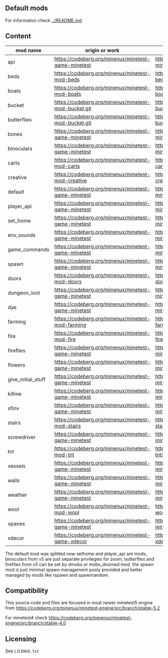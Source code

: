 Default mods
------------

For information check [../README.md](../README.md)

## Content

| mod name           | origin or work                                      | version | info |
| ------------------ | --------------------------------------------------- | -------- | --- |
| api                | https://codeberg.org/minenux/minetest-game-minetest | https://codeberg.org/minenux/minetest-game-minetest/commit/eb64ff94f82d726e4a55b20fa7ce30e4a7470cc5 | [api](../game_api.md) |
| beds               | https://codeberg.org/minenux/minetest-mod-beds      | https://codeberg.org/minenux/minetest-mod-beds/commit/a1aac5940c88106b901c00409d7dac942720dd5b | [beds/README.md](beds/README.md) |
| boats              | https://codeberg.org/minenux/minetest-mod-boats     | https://codeberg.org/minenux/minetest-mod-boats/commit/e412ae84db3c443618b117fb35ae69e3c9bbae10 | [boats/README.md](boats/README.md) |
| bucket             | https://codeberg.org/minenux/minetest-mod-bucket.git | https://codeberg.org/minenux/minetest-mod-bucket/commit/1d9f32295aba3ef2a86be302050f34c1766e93d5 | [bucket/README.md](bucket/README.md) |
| butterflies        | https://codeberg.org/minenux/minetest-mod-bucket.git | https://codeberg.org/minenux/minetest-mod-bucket/commit/1d9f32295aba3ef2a86be302050f34c1766e93d5 | [bucket/README.md](bucket/README.md) |
| bones              | https://codeberg.org/minenux/minetest-game-minetest | https://codeberg.org/minenux/minetest-game-minetest/commit/eb64ff94f82d726e4a55b20fa7ce30e4a7470cc5 | |
| binoculars         | https://codeberg.org/minenux/minetest-game-minetest | https://codeberg.org/minenux/minetest-game-minetest/commit/eb64ff94f82d726e4a55b20fa7ce30e4a7470cc5 | |
| carts              | https://codeberg.org/minenux/minetest-mod-carts     | https://codeberg.org/minenux/minetest-mod-carts/commit/dcbca916cffdcec281f0129ef350db2686bda933 | [carts/README.md](carts/README.md) |
| creative           | https://codeberg.org/minenux/minetest-mod-creative  | https://codeberg.org/minenux/minetest-mod-creative/commit/ca09e773701f834fec7de18bf13598b3323778db | [creative/README.md](creative/README.md) |
| default            | https://codeberg.org/minenux/minetest-game-minetest | https://codeberg.org/minenux/minetest-game-minetest/commit/eb64ff94f82d726e4a55b20fa7ce30e4a7470cc5 | |
| player_api         | https://codeberg.org/minenux/minetest-game-minetest | https://codeberg.org/minenux/minetest-game-minetest/commit/eb64ff94f82d726e4a55b20fa7ce30e4a7470cc5 | |
| set_home           | https://codeberg.org/minenux/minetest-game-minetest | https://codeberg.org/minenux/minetest-game-minetest/commit/eb64ff94f82d726e4a55b20fa7ce30e4a7470cc5 | |
| env_sounds         | https://codeberg.org/minenux/minetest-game-minetest | https://codeberg.org/minenux/minetest-game-minetest/commit/eb64ff94f82d726e4a55b20fa7ce30e4a7470cc5 | |
| game_commands      | https://codeberg.org/minenux/minetest-game-minetest | https://codeberg.org/minenux/minetest-game-minetest/commit/eb64ff94f82d726e4a55b20fa7ce30e4a7470cc5 | |
| spawn              | https://codeberg.org/minenux/minetest-game-minetest | https://codeberg.org/minenux/minetest-game-minetest/commit/eb64ff94f82d726e4a55b20fa7ce30e4a7470cc5 | |
| doors              | https://codeberg.org/minenux/minetest-mod-doors     | https://codeberg.org/minenux/minetest-mod-doors/commit/a89ab0454deb4933b6e4971c57055c40b7938e5b | [doors/README.md](doors/README.md) |
| dungeon_loot       | https://codeberg.org/minenux/minetest-game-minetest | https://codeberg.org/minenux/minetest-game-minetest/commit/eb64ff94f82d726e4a55b20fa7ce30e4a7470cc5 | |
| dye                | https://codeberg.org/minenux/minetest-game-minetest | https://codeberg.org/minenux/minetest-game-minetest/commit/eb64ff94f82d726e4a55b20fa7ce30e4a7470cc5 | |
| farming            | https://codeberg.org/minenux/minetest-mod-farming   | https://codeberg.org/minenux/minetest-mod-farming/commit/08c3a9b37bab5d8a0f5971b168aef412db5fc424 | [farming/README.md](farming/README.md) |
| fire               | https://codeberg.org/minenux/minetest-mod-fire      | https://codeberg.org/minenux/minetest-mod-fire/commit/4e5f7ad55314bd9b126fb133cfc5a32fa58b20d2 | [fire/README.md](fire/README.md) |
| fireflies          | https://codeberg.org/minenux/minetest-game-minetest | https://codeberg.org/minenux/minetest-game-minetest/commit/eb64ff94f82d726e4a55b20fa7ce30e4a7470cc5 | |
| flowers            | https://codeberg.org/minenux/minetest-game-minetest | https://codeberg.org/minenux/minetest-game-minetest/commit/eb64ff94f82d726e4a55b20fa7ce30e4a7470cc5 | |
| give_initial_stuff | https://codeberg.org/minenux/minetest-game-minetest | https://codeberg.org/minenux/minetest-game-minetest/commit/ee86fb1c41e7d8d2a1d94764dd64808bc8ff5999 | [give_initial_stuff/README.md](give_initial_stuff/README.md) |
| killme             | https://codeberg.org/minenux/minetest-game-minetest | https://codeberg.org/minenux/minetest-game-minetest/commit/eb64ff94f82d726e4a55b20fa7ce30e4a7470cc5 | |
| sfinv              | https://codeberg.org/minenux/minetest-game-minetest | https://codeberg.org/minenux/minetest-game-minetest/commit/eb64ff94f82d726e4a55b20fa7ce30e4a7470cc5 | |
| stairs             | https://codeberg.org/minenux/minetest-mod-stairs    | https://codeberg.org/minenux/minetest-mod-stairs/commit/c3a5af6c452daca599d226df694df1b75f15c110 | [stairs/README.md](stairs/README.md) |
| screwdriver        | https://codeberg.org/minenux/minetest-game-minetest | https://codeberg.org/minenux/minetest-game-minetest/commit/eb64ff94f82d726e4a55b20fa7ce30e4a7470cc5 | |
| tnt                | https://codeberg.org/minenux/minetest-mod-tnt       | https://codeberg.org/minenux/minetest-mod-tnt/commit/8195861f905a90b53cd52348deb34df41a053027 | [tnt/README.md](tnt/README.md) |
| vessels            | https://codeberg.org/minenux/minetest-game-minetest | https://codeberg.org/minenux/minetest-game-minetest/commit/eb64ff94f82d726e4a55b20fa7ce30e4a7470cc5 | |
| walls              | https://codeberg.org/minenux/minetest-game-minetest | https://codeberg.org/minenux/minetest-game-minetest/commit/eb64ff94f82d726e4a55b20fa7ce30e4a7470cc5 | |
| weather            | https://codeberg.org/minenux/minetest-game-minetest | https://codeberg.org/minenux/minetest-game-minetest/commit/eb64ff94f82d726e4a55b20fa7ce30e4a7470cc5 | |
| wool               | https://codeberg.org/minenux/minetest-mod-wool      | https://codeberg.org/minenux/minetest-mod-wool/commit/de642a08e80bfd7a4a1e5629e50458a609dbda3a | [wool/README.md](wool/README.md) |
| xpanes             | https://codeberg.org/minenux/minetest-game-minetest | https://codeberg.org/minenux/minetest-game-minetest/commit/eb64ff94f82d726e4a55b20fa7ce30e4a7470cc5 | |
| xdecor             | https://codeberg.org/minenux/minetest-game-xdecor   | https://codeberg.org/minenux/minetest-game-xdecor/commit/542d430537f3537b07bf5c919831160123498a2b | [xdecor/README.md](xdecor/README.md) |

The default mod was splitted now sethome and player_api are mods, binoculars from v5 are 
just separate privilegies for zoom, butterflies and fireflies from v5 can be set 
by dmobs or mobs_doomed mod, the spawn mod is just minimal spawn management 
pooly provided and better managed by mods like rspawn and spawnrandom.

## Compatibility

This source code and files are focused in most newer minetest5 engine
from https://codeberg.org/minenux/minetest-engine/src/branch/stable-5.2 

For minetest4 check https://codeberg.org/minenux/minetest-engine/src/branch/stable-4.0 

## Licensing

See `LICENSE.txt`
